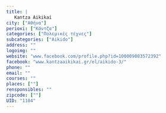 ```yaml
---
title: |
   Kantza Aikikai
city: ["Αθήνα"]
perioxi: ["Κάντζα"]
categories: ["Πολεμικές τέχνες"]
subcategories: ["Aikido"]
address: ""
logoimg: ""
website: "www.facebook.com/profile.php?id=100009083572392"
facebook: "www.kantzaaikikai.gr/el/aikido-3/"
phone: ""
email: ""
courses: ""
places: [""]
rensponsibles: ""
zipcode: [""]
UID: "1104"
---
```




